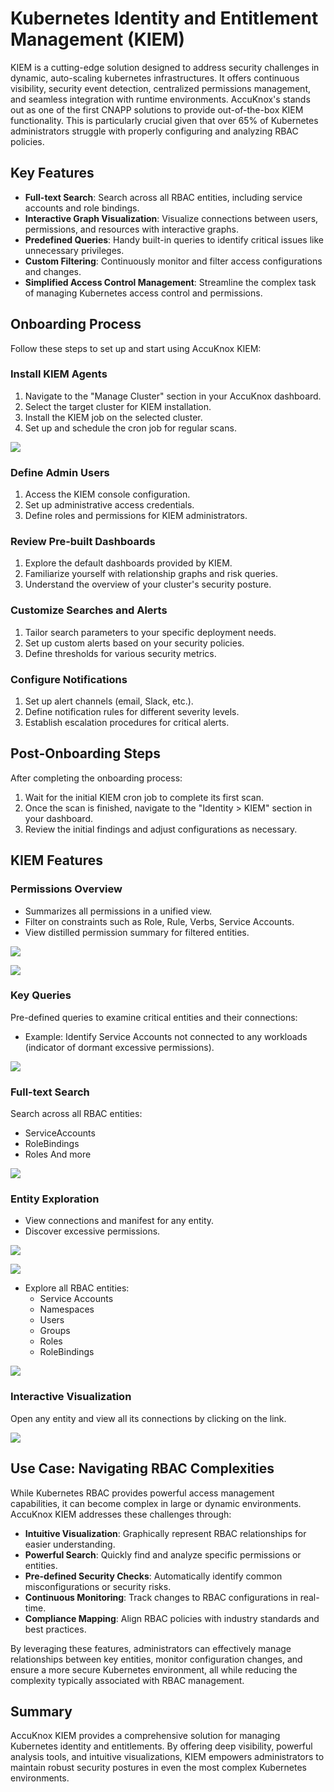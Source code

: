 # Kubernetes Identity and Entitlement Management (KIEM)

KIEM is a cutting-edge solution designed to address security challenges in dynamic, auto-scaling kubernetes infrastructures. It offers continuous visibility, security event detection, centralized permissions management, and seamless integration with runtime environments. AccuKnox's stands out as one of the first CNAPP solutions to provide out-of-the-box KIEM functionality. This is particularly crucial given that over 65% of Kubernetes administrators struggle with properly configuring and analyzing RBAC policies.

## Key Features

- **Full-text Search**: Search across all RBAC entities, including service accounts and role bindings.
- **Interactive Graph Visualization**: Visualize connections between users, permissions, and resources with interactive graphs.
- **Predefined Queries**: Handy built-in queries to identify critical issues like unnecessary privileges.
- **Custom Filtering**: Continuously monitor and filter access configurations and changes.
- **Simplified Access Control Management**: Streamline the complex task of managing Kubernetes access control and permissions.

## Onboarding Process

Follow these steps to set up and start using AccuKnox KIEM:

### Install KIEM Agents

1. Navigate to the "Manage Cluster" section in your AccuKnox dashboard.
2. Select the target cluster for KIEM installation.
3. Install the KIEM job on the selected cluster.
4. Set up and schedule the cron job for regular scans.

![](./images/kiem/kiem-select-cluster.png)

### Define Admin Users

1. Access the KIEM console configuration.
2. Set up administrative access credentials.
3. Define roles and permissions for KIEM administrators.

### Review Pre-built Dashboards

1. Explore the default dashboards provided by KIEM.
2. Familiarize yourself with relationship graphs and risk queries.
3. Understand the overview of your cluster's security posture.

### Customize Searches and Alerts

1. Tailor search parameters to your specific deployment needs.
2. Set up custom alerts based on your security policies.
3. Define thresholds for various security metrics.

### Configure Notifications

1. Set up alert channels (email, Slack, etc.).
2. Define notification rules for different severity levels.
3. Establish escalation procedures for critical alerts.

## Post-Onboarding Steps

After completing the onboarding process:

1. Wait for the initial KIEM cron job to complete its first scan.
2. Once the scan is finished, navigate to the "Identity > KIEM" section in your dashboard.
3. Review the initial findings and adjust configurations as necessary.

## KIEM Features

### Permissions Overview

- Summarizes all permissions in a unified view.
- Filter on constraints such as Role, Rule, Verbs, Service Accounts.
- View distilled permission summary for filtered entities.

![](./images/kiem/kiem-filter.png)

![](./images/kiem/kiem-filter-2.png)

### Key Queries

Pre-defined queries to examine critical entities and their connections:

- Example: Identify Service Accounts not connected to any workloads (indicator of dormant excessive permissions).

![](./images/kiem/kiem-query.png)

### Full-text Search

Search across all RBAC entities:

- ServiceAccounts
- RoleBindings
- Roles And more

![](./images/kiem/kiem-full-text-search.png)

### Entity Exploration

- View connections and manifest for any entity.
- Discover excessive permissions.

![](./images/kiem/kiem-excessive-permission.png)

![](./images/kiem/kiem-cluster-role.png)

- Explore all RBAC entities:
  - Service Accounts
  - Namespaces
  - Users
  - Groups
  - Roles
  - RoleBindings

![](./images/kiem/kiem-rbac-entities.png)

### Interactive Visualization

Open any entity and view all its connections by clicking on the link.

![](./images/kiem/kiem-connections.png)

## Use Case: Navigating RBAC Complexities

While Kubernetes RBAC provides powerful access management capabilities, it can become complex in large or dynamic environments. AccuKnox KIEM addresses these challenges through:

- **Intuitive Visualization**: Graphically represent RBAC relationships for easier understanding.
- **Powerful Search**: Quickly find and analyze specific permissions or entities.
- **Pre-defined Security Checks**: Automatically identify common misconfigurations or security risks.
- **Continuous Monitoring**: Track changes to RBAC configurations in real-time.
- **Compliance Mapping**: Align RBAC policies with industry standards and best practices.

By leveraging these features, administrators can effectively manage relationships between key entities, monitor configuration changes, and ensure a more secure Kubernetes environment, all while reducing the complexity typically associated with RBAC management.

## Summary

AccuKnox KIEM provides a comprehensive solution for managing Kubernetes identity and entitlements. By offering deep visibility, powerful analysis tools, and intuitive visualizations, KIEM empowers administrators to maintain robust security postures in even the most complex Kubernetes environments.
